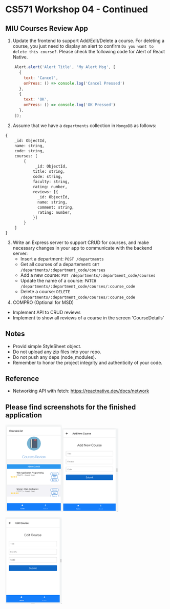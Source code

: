# CS571 Workshop 04 - Continued
## MIU Courses Review App
1. Update the frontend to support Add/Edit/Delete a course. For deleting a course, you just need to display an alert to confirm `Do you want to delete this course?`. Please check the following code for Alert of React Native.
```JavaScript
    Alert.alert('Alert Title', 'My Alert Msg', [
      {
        text: 'Cancel',
        onPress: () => console.log('Cancel Pressed')
      },
      {
        text: 'OK', 
        onPress: () => console.log('OK Pressed')
      },
    ]);
```
 
2. Assume that we have a `departments` collection in `MongoDB` as follows:
```
{
    _id: ObjectId,
    name: string,
    code: string,
    courses: [
        {
             _id: ObjectId,
            title: string,
            code: string,
            faculty: string,
            rating: number,
            reviews: [{
              _id: ObjectId,
              name: string,
              comment: string,
              rating: number,
            }]
        }
    ]    
}
```
3. Write an Express server to support CRUD for courses, and make necessary changes in your app to communicate with the backend server:
    * Insert a department: `POST /departments`
    * Get all courses of a departement: `GET /departments/:department_code/courses`
    * Add a new course: `PUT /departments/:department_code/courses`
    * Update the name of a course: `PATCH /departments/:department_code/courses/:course_code`
    * Delete a course: `DELETE /departments/:department_code/courses/:course_code`
4. COMPRO (Optional for MSD)
* Implement API to CRUD reviews
* Implement to show all reviews of a course in the screen 'CourseDetails'

## Notes  
* Provid simple StyleSheet object.
* Do not upload any zip files into your repo.
* Do not push any deps (node_modules).
* Remember to honor the project integrity and authenticity of your code.

## Reference
* Networking API with fetch: https://reactnative.dev/docs/network
## Please find screenshots for the finished application  

<img src="./screenshots/List.png" width="35%" /><img src="./screenshots/Add.png" width="35%" />  
  
<img src="./screenshots/Edit.png" width="35%" />
